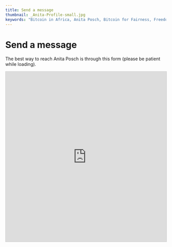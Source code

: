 ```yaml
---
title: Send a message
thumbnail: _Anita-Profile-small.jpg
keywords: "Bitcoin in Africa, Anita Posch, Bitcoin for Fairness, Freedom Technology"
---
```


# Send a message

The best way to reach Anita Posch is through this form (please be patient while loading).

<iframe class="airtable-embed" src="https://airtable.com/embed/appo8MhyBpKr2LupN/shryDzzyCvIlOETtN" frameborder="0" onmousewheel="" width="100%" height="533" style="background: transparent; border: 1px solid #ccc;"></iframe>


